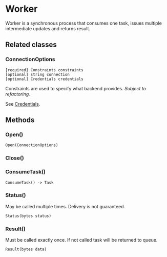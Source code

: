 # Worker

Worker is a synchronous process that consumes
one task, issues multiple intermediate updates
and returns result.

## Related classes

### ConnectionOptions

```
[required] Constraints constraints
[optional] string connection
[optional] Credentials credentials
```

Constraints are used to specify what backend provides.
*Subject to refactoring.*

See [Credentials](common.md#credentials).

## Methods

### Open()

```
Open(ConnectionOptions)
```

### Close()

### ConsumeTask()

```
ConsumeTask() -> Task
```

### Status()

May be called multiple times.
Delivery is not guaranteed.

```
Status(bytes status)
```

### Result()

Must be called exactly once. If not called
task will be returned to queue.

```
Result(bytes data)
```
